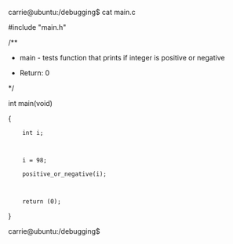 carrie@ubuntu:/debugging$ cat main.c

#include "main.h"



/**

* main - tests function that prints if integer is positive or negative

* Return: 0

*/



int main(void)

{

        int i;



        i = 98;

        positive_or_negative(i);



        return (0);

}

carrie@ubuntu:/debugging$
